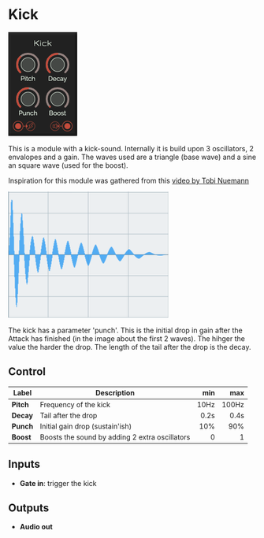 # Kick

![Kick](../images/kick.png)

This is a module with a kick-sound. Internally it is build upon 3 oscillators, 2 envalopes and a gain. The waves used are a triangle (base wave) and a sine an square wave (used for the boost).

Inspiration for this module was gathered from this [video by Tobi Nuemann](https://www.youtube.com/watch?v=gqh8mB4pDoU)

![Kick](../images/kick-wave.png)

The kick has a parameter 'punch'. This is the initial drop in gain after the Attack has finished (in the image about the first 2 waves). The hihger the value the harder the drop. The length of the tail after the drop is the decay.

## Control
| Label | Description | min | max |
| --- | --- | ---: | ---: |
| **Pitch** | Frequency of the kick | 10Hz | 100Hz |
| **Decay** | Tail after the drop | 0.2s | 0.4s |
| **Punch** | Initial gain drop (sustain'ish) | 10% | 90% |
| **Boost** | Boosts the sound by adding 2 extra oscillators | 0 | 1 |

## Inputs
* **Gate in**: trigger the kick

## Outputs
* **Audio out**
